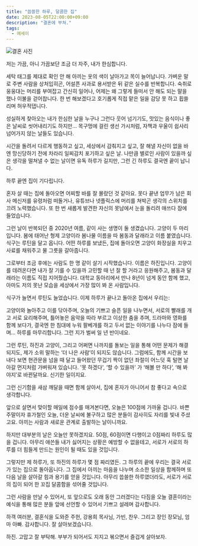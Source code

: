 ```yaml
---
title: "씁쓸한 하루, 달콤한 집"
date: 2023-08-05T22:00:00+09:00
description: "결혼에 부쳐."
tags:
  - 에세이
---
```


![결혼 사진](/assets/bitter-day-sweet-home/photo.jpg "결혼 사진")

저는 가끔, 아니 가끔보단 조금 더 자주, 내가 한심합니다.

세탁 태그를 제대로 확인 안 해 아끼는 옷의 색이 날아가고 목이 늘어납니다. 가벼운 말로 주변 사람을 상처입히곤, 어설픈 사과로 용서받은 뒤 같은 실수를 반복합니다. 숙취로 웅웅대는 머리를 부여잡고 간신히 일어나, 어제는 왜 그렇게 들떠서 안 해도 되는 말을 했나 이불을 걷어찹니다. 한 번 해보겠다고 호기롭게 직접 맡은 일을 감당 못 하고 휩쓸리며 허우적댑니다.

성실하게 찾아오는 내가 한심한 날을 누구나 그런다 웃어 넘기기도, 맛있는 음식이나 좋은 날씨로 씻어내리기도 하지만… 목구멍에 걸린 생선 가시처럼, 자책과 우울이 쉽사리 넘어가지 않는 날들도 있습니다.

시간을 돌려서 다르게 행동하고 싶고, 세상에서 감춰지고 싶고, 잘 해낼 자신이 없을 바엔 망신당하기 전에 차라리 일찌감치 포기하고 싶은 날. 나만큼 별로인 사람이 있을까 싶은 생각을 떨쳐낼 수 없는 날이면 유독 하루가 길지만, 그런 긴 하루도 결국엔 끝이 납니다.

하루 끝엔 집이 기다립니다.

혼자 살 때는 집에 돌아오면 어찌할 바를 잘 몰랐던 것 같아요. 못다 끝낸 업무가 남은 회사 메신저를 유령처럼 떠돌거나, 유튜브나 넷플릭스에 머리를 쳐박곤 생각의 스위치를 끄려 노력했습니다. 또 한 번 새롭게 발견한 자신의 못남에서 눈을 돌리려 애쓰다 잠에 들었습니다.

그런 날이 반복되던 중 2020년 여름, 같이 사는 생명이 둘 생겼습니다. 고양이 두 마리입니다. 봄에 태어난 형제 고양이라 봄나물 이름을 따 봄동과 달래라고 이름 붙였습니다. 식구는 루틴을 달고 옵니다. 어떤 하루를 보냈든, 집에 돌아오면 고양이 화장실을 치우고 사료를 채워주고 물 그릇을 갈아줍니다.

그로부터 조금 후에는 사람도 한 명 같이 살기 시작했습니다. 이름은 하진입니다. 고양이를 데려온다면 내가 잘 기를 수 있을까 고민할 때 넌 잘 할 거라고 응원해주고, 봄동과 달래라는 이름도 직접 지어줬습니다. 대학교 동아리에서 만나 8년이 넘게 동안 함께 했고, 아마도 저의 못난 모습을 세상에서 가장 많이 봐 온 사람입니다.

식구가 늘면서 루틴도 늘었습니다. 이제 하루가 끝나고 돌아온 집에서 우리는:

고양이와 놀아주고 이를 닦아주며, 오늘의 기쁘고 슬픈 일을 나누면서, 서로의 빨래를 개고 서로 요리해주며, 틀어놓은 음악을 따라 부르고 이상한 춤을 추며, 드라마와 영화를 함께 보다가, 결국엔 한 침대에 누워 팔베개를 하고 두서 없는 이야기를 나누다 잠에 들며... 하루를 마무리합니다. 그런 지가 벌써 일 년 반이네요.

그런 루틴, 하진과 고양이, 그리고 어쩌면 나까지를 돌보는 일을 통해 어떤 문제가 해결되지도, 제가 소위 말하는 ‘더 나은 사람’이 되지도 않습니다. 그럼에도, 함께 시간을 보내다 보면 현관문을 넘을 때 달고 들어왔던 무겁기 짝이 없던 좌절이 어느덧 훅 털면 날아갈 먼지처럼 가벼워져 있습니다. '못 하겠다', ‘할 수 있을까' 가 ‘해볼 만 하다’, ‘해 봐야지’로 바뀐달까요. 신기한 일이지요.

그런 신기함을 새삼 깨달을 때면 함께 살아서, 집에 혼자가 아니어서 참 좋다고 속으로 생각합니다.

앞으로 살면서 맞이할 매일에 점수를 매겨본다면, 오늘은 100점에 가까울 겁니다. 바쁜 주말이자 휴가철인 오늘, 더운 날씨에 불구하고 많은 분들이 감사히도 자리를 빛내 주셨고요. 아끼는 사람과 새로운 관계로 출발하는 날이니까요.

하지만 대부분의 날은 오늘만 못하겠지요. 50점, 60점이면 다행이고 0점짜리 하루도 많을 겁니다. 아무리 애쓴들 내가 싫어지는 상황은 예방할 수 없을테고, 서로가 서로의 하루를 더 힘들게 만드는 원인이 될 때도 있을 것입니다.

그렇지만 제 하루가, 또 하진의 하루가 몇 점 짜리였든. 그 하루의 끝에 우리는 결국 서로가 있는 집으로 돌아옵니다. 그 집에서 아끼는 마음을 나누며 소소한 일상을 함께하며 또 다음 날을 살아갈 힘과 용기를 얻을 것입니다. 아무리 씁쓸한 하루였더라도, 서로가 서로의 집이 되어 한 꼬집 달콤함을 섞어줄 것입니다.

그런 사람을 만날 수 있어서, 또 앞으로도 오래 동안 그러겠다는 다짐을 오늘 결혼이라는 예식을 통해 많은 분들 앞에 선언할 수 있어서 기쁘고 설레며 감사합니다.

하객 여러분, 결혼식을 도와준 주헌, 강용희 목사님, 가빈, 찬우. 그리고 장인 장모님, 엄마 아빠. 감사합니다. 잘 살아보겠습니다.

하진. 고맙고 잘 부탁해. 부부가 되어서도 지지고 볶으면서 즐겁게 살아보자.
